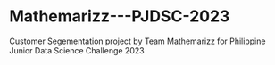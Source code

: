 # Mathemarizz---PJDSC-2023
Customer Segementation project by Team Mathemarizz for Philippine Junior Data Science Challenge 2023

